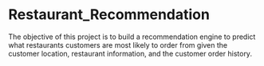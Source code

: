 # Restaurant_Recommendation
The objective of this project is to build a recommendation engine to predict what restaurants customers are most likely to order from given the customer location, restaurant information, and the customer order history.
